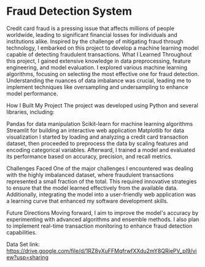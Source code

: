 # Fraud Detection System
Credit card fraud is a pressing issue that affects millions of people worldwide, leading to significant financial losses for individuals and institutions alike. Inspired by the challenge of mitigating fraud through technology, I embarked on this project to develop a machine learning model capable of detecting fraudulent transactions.
What I Learned
Throughout this project, I gained extensive knowledge in data preprocessing, feature engineering, and model evaluation. I explored various machine learning algorithms, focusing on selecting the most effective one for fraud detection. Understanding the nuances of data imbalance was crucial, leading me to implement techniques like oversampling and undersampling to enhance model performance.

How I Built My Project
The project was developed using Python and several libraries, including:

Pandas for data manipulation
Scikit-learn for machine learning algorithms
Streamlit for building an interactive web application
Matplotlib for data visualization
I started by loading and analyzing a credit card transaction dataset, then proceeded to preprocess the data by scaling features and encoding categorical variables. Afterward, I trained a model and evaluated its performance based on accuracy, precision, and recall metrics.

Challenges Faced
One of the major challenges I encountered was dealing with the highly imbalanced dataset, where fraudulent transactions represented a small fraction of the total. This required innovative strategies to ensure that the model learned effectively from the available data. Additionally, integrating the model into a user-friendly web application was a learning curve that enhanced my software development skills.

Future Directions
Moving forward, I aim to improve the model's accuracy by experimenting with advanced algorithms and ensemble methods. I also plan to implement real-time transaction monitoring to enhance fraud detection capabilities.


Data Set link: https://drive.google.com/file/d/1RZ8yXuFFMqfrwfXXdu2mY8QRiePV_pI9/view?usp=sharing
